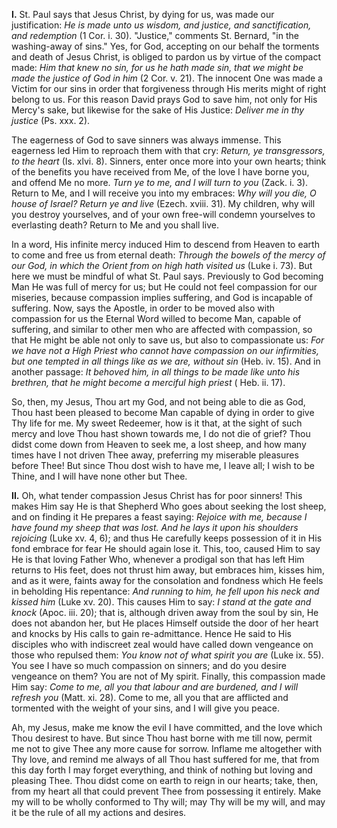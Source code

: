 
**I\.** St. Paul says that Jesus Christ, by dying for us, was made our justification: *He is made unto us wisdom, and justice, and sanctification, and redemption* (1 Cor. i. 30). \"Justice,\" comments St. Bernard, \"in the washing-away of sins.\" Yes, for God, accepting on our behalf the torments and death of Jesus Christ, is obliged to pardon us by virtue of the compact made: *Him that knew no sin, for us he hath made sin, that we might be made the justice of God in him* (2 Cor. v. 21). The innocent One was made a Victim for our sins in order that forgiveness through His merits might of right belong to us. For this reason David prays God to save him, not only for His Mercy\'s sake, but likewise for the sake of His Justice: *Deliver me in thy justice* (Ps. xxx. 2).

The eagerness of God to save sinners was always immense. This eagerness led Him to reproach them with that cry: *Return, ye transgressors, to the heart* (Is. xlvi. 8). Sinners, enter once more into your own hearts; think of the benefits you have received from Me, of the love I have borne you, and offend Me no more. *Turn ye to me, and I will turn to you* (Zack. i. 3). Return to Me, and I will receive you into my embraces: *Why will you die, O house of Israel? Return ye and live* (Ezech. xviii. 31). My children, why will you destroy yourselves, and of your own free-will condemn yourselves to everlasting death? Return to Me and you shall live.

In a word, His infinite mercy induced Him to descend from Heaven to earth to come and free us from eternal death: *Through the bowels of the mercy of our God, in which the Orient from on high hath visited us* (Luke i. 73). But here we must be mindful of what St. Paul says. Previously to God becoming Man He was full of mercy for us; but He could not feel compassion for our miseries, because compassion implies suffering, and God is incapable of suffering. Now, says the Apostle, in order to be moved also with compassion for us the Eternal Word willed to become Man, capable of suffering, and similar to other men who are affected with compassion, so that He might be able not only to save us, but also to compassionate us: *For we have not a High Priest who cannot have compassion on our infirmities, but one tempted in all things like as we are, without sin* (Heb. iv. 15). And in another passage: *It behoved him, in all things to be made like unto his brethren, that he might become a merciful high priest* ( Heb. ii. 17).

So, then, my Jesus, Thou art my God, and not being able to die as God, Thou hast been pleased to become Man capable of dying in order to give Thy life for me. My sweet Redeemer, how is it that, at the sight of such mercy and love Thou hast shown towards me, I do not die of grief? Thou didst come down from Heaven to seek me, a lost sheep, and how many times have I not driven Thee away, preferring my miserable pleasures before Thee! But since Thou dost wish to have me, I leave all; I wish to be Thine, and I will have none other but Thee.

**II\.** Oh, what tender compassion Jesus Christ has for poor sinners! This makes Him say He is that Shepherd Who goes about seeking the lost sheep, and on finding it He prepares a feast saying: *Rejoice with me, because I have found my sheep that was lost. And he lays it upon his shoulders rejoicing* (Luke xv. 4, 6); and thus He carefully keeps possession of it in His fond embrace for fear He should again lose it. This, too, caused Him to say He is that loving Father Who, whenever a prodigal son that has left Him returns to His feet, does not thrust him away, but embraces him, kisses him, and as it were, faints away for the consolation and fondness which He feels in beholding His repentance: *And running to him, he fell upon his neck and kissed him* (Luke xv. 20). This causes Him to say: *I stand at the gate and knock* (Apoc. iii. 20); that is, although driven away from the soul by sin, He does not abandon her, but He places Himself outside the door of her heart and knocks by His calls to gain re-admittance. Hence He said to His disciples who with indiscreet zeal would have called down vengeance on those who repulsed them: *You know not of what spirit you are* (Luke ix. 55). You see I have so much compassion on sinners; and do you desire vengeance on them? You are not of My spirit. Finally, this compassion made Him say: *Come to me, all you that labour and are burdened, and I will refresh you* (Matt. xi. 28). Come to me, all you that are afflicted and tormented with the weight of your sins, and I will give you peace.

Ah, my Jesus, make me know the evil I have committed, and the love which Thou desirest to have. But since Thou hast borne with me till now, permit me not to give Thee any more cause for sorrow. Inflame me altogether with Thy love, and remind me always of all Thou hast suffered for me, that from this day forth I may forget everything, and think of nothing but loving and pleasing Thee. Thou didst come on earth to reign in our hearts; take, then, from my heart all that could prevent Thee from possessing it entirely. Make my will to be wholly conformed to Thy will; may Thy will be my will, and may it be the rule of all my actions and desires.


